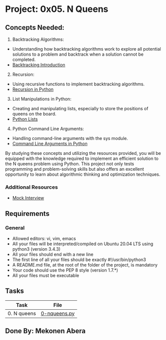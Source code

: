 # Project: 0x05. N Queens

## Concepts Needed:
1. Backtracking Algorithms:
  * Understanding how backtracking algorithms work to explore all potential solutions to a problem and backtrack when a solution cannot be completed.
  * [Backtracking Introduction](https://intranet.alxswe.com/rltoken/Gbaz9HkwvR9FX4zjBt9dSw)
2. Recursion:
  * Using recursive functions to implement backtracking algorithms.
  * [Recursion in Python](https://intranet.alxswe.com/rltoken/X1vaNXgy_pPyvKfOJm90XQ)
3. List Manipulations in Python:
  * Creating and manipulating lists, especially to store the positions of queens on the board.
  * [Python Lists](https://intranet.alxswe.com/rltoken/P3KbYxmdtSeoJvVfr9Iv0w)
4. Python Command Line Arguments:
  * Handling command-line arguments with the sys module.
  * [Command Line Arguments in Python](https://intranet.alxswe.com/rltoken/2IF4V6xsY_Nq-xcGDK3Bhw)

By studying these concepts and utilizing the resources provided, you will be equipped with the knowledge required to implement an efficient solution to the N queens problem using Python. 
This project not only tests programming and problem-solving skills but also offers an excellent opportunity to learn about algorithmic thinking and optimization techniques.

### Additional Resources
   * [Mock Interview](https://intranet.alxswe.com/rltoken/aQ3uJmGVeZa-R6B1jYTjXg)

## Requirements
### General
* Allowed editors: vi, vim, emacs
* All your files will be interpreted/compiled on Ubuntu 20.04 LTS using python3 (version 3.4.3)
* All your files should end with a new line
* The first line of all your files should be exactly #!/usr/bin/python3
* A README.md file, at the root of the folder of the project, is mandatory
* Your code should use the PEP 8 style (version 1.7.*)
* All your files must be executable

## Tasks

| Task | File |
| ---- | ---- |
| 0. N queens | [0-nqueens.py](./0-nqueens.py) |

## Done By: Mekonen Abera

